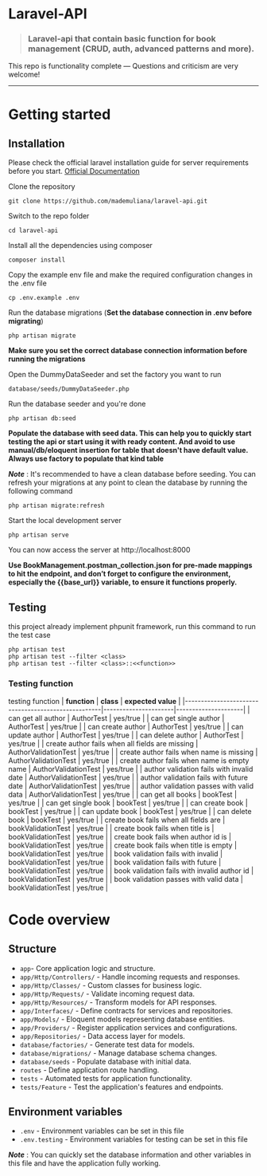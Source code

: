 # Laravel-API

> ### Laravel-api that contain basic function for book management (CRUD, auth, advanced patterns and more).

This repo is functionality complete — Questions and criticism are very welcome!

----------

# Getting started

## Installation

Please check the official laravel installation guide for server requirements before you start. [Official Documentation](https://laravel.com/docs/11.x/installation)

Clone the repository

    git clone https://github.com/mademuliana/laravel-api.git

Switch to the repo folder

    cd laravel-api

Install all the dependencies using composer

    composer install

Copy the example env file and make the required configuration changes in the .env file

    cp .env.example .env

Run the database migrations (**Set the database connection in .env before migrating**)

    php artisan migrate

**Make sure you set the correct database connection information before running the migrations**

Open the DummyDataSeeder and set the factory you want to run 
  
    database/seeds/DummyDataSeeder.php

Run the database seeder and you're done

    php artisan db:seed

**Populate the database with seed data. This can help you to quickly start testing the api or start using it with ready content. And avoid to use manual/db/eloquent insertion for table that doesn't have default value. Always use factory to populate that kind table**  

***Note*** : It's recommended to have a clean database before seeding. You can refresh your migrations at any point to clean the database by running the following command

    php artisan migrate:refresh

Start the local development server

    php artisan serve

You can now access the server at http://localhost:8000

**Use BookManagement.postman_collection.json for pre-made mappings to hit the endpoint, and don’t forget to configure the environment, especially the {{base_url}} variable, to ensure it functions properly.**

## Testing

this project already implement phpunit framework, run this command to run the test case

    php artisan test
    php artisan test --filter <class>
    php artisan test --filter <class>::<<function>>

### Testing function

testing function
| **function** 	                                     | **class**            | **expected value**  |
|----------------------------------------------------|----------------------|---------------------|
| can get all author                                 | AuthorTest           | yes/true            | 
| can get single author                              | AuthorTest           | yes/true            |
| can create author                                  | AuthorTest           | yes/true            |
| can update author                                  | AuthorTest           | yes/true            |
| can delete author                                  | AuthorTest           | yes/true            |
| create author fails when all fields are missing    | AuthorValidationTest | yes/true            |
| create author fails when name is missing           | AuthorValidationTest | yes/true            |
| create author fails when name is empty name        | AuthorValidationTest | yes/true            |
| author validation fails with invalid date          | AuthorValidationTest | yes/true            |
| author validation fails with future date           | AuthorValidationTest | yes/true            |
| author validation passes with valid data           | AuthorValidationTest | yes/true            |
| can get all books                                  | bookTest             | yes/true            |
| can get single book                                | bookTest             | yes/true            |
| can create book                                    | bookTest             | yes/true            |
| can update book                                    | bookTest             | yes/true            |
| can delete book                                    | bookTest             | yes/true            |
| create book fails when all fields are              | bookValidationTest   | yes/true            |
| create book fails when title is                    | bookValidationTest   | yes/true            |
| create book fails when author id is                | bookValidationTest   | yes/true            |
| create book fails when title is empty              | bookValidationTest   | yes/true            |
| book validation fails with invalid                 | bookValidationTest   | yes/true            |
| book validation fails with future                  | bookValidationTest   | yes/true            |
| book validation fails with invalid author id       | bookValidationTest   | yes/true            |
| book validation passes with valid data             | bookValidationTest   | yes/true            |

# Code overview
## Structure
- `app`- Core application logic and structure.
- `app/Http/Controllers/` - Handle incoming requests and responses.
- `app/Http/Classes/` - Custom classes for business logic.
- `app/Http/Requests/` - Validate incoming request data.
- `app/Http/Resources/` - Transform models for API responses.
- `app/Interfaces/` - Define contracts for services and repositories.
- `app/Models/` - Eloquent models representing database entities.
- `app/Providers/` - Register application services and configurations.
- `app/Repositories/` - Data access layer for models.
- `database/factories/` - Generate test data for models.
- `database/migrations/` - Manage database schema changes.
- `database/seeds` - Populate database with initial data.
- `routes` - Define application route handling.
- `tests` - Automated tests for application functionality.
- `tests/Feature` - Test the application's features and endpoints.

## Environment variables

- `.env` - Environment variables can be set in this file
- `.env.testing` - Environment variables for testing can be set in this file

***Note*** : You can quickly set the database information and other variables in this file and have the application fully working.


